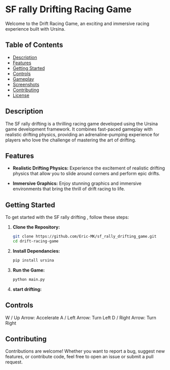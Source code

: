 # SF rally Drifting Racing Game

Welcome to the Drift Racing Game, an exciting and immersive racing experience built with Ursina.

## Table of Contents

- [Description](#description)
- [Features](#features)
- [Getting Started](#getting-started)
- [Controls](#controls)
- [Gameplay](#gameplay)
- [Screenshots](#screenshots)
- [Contributing](#contributing)
- [License](#license)

## Description

The SF rally drifting is a thrilling racing game developed using the Ursina game development framework. It combines fast-paced gameplay with realistic drifting physics, providing an adrenaline-pumping experience for players who love the challenge of mastering the art of drifting.

## Features

- **Realistic Drifting Physics:** Experience the excitement of realistic drifting physics that allow you to slide around corners and perform epic drifts.

- **Immersive Graphics:** Enjoy stunning graphics and immersive environments that bring the thrill of drift racing to life.

## Getting Started

To get started with the SF rally drifting , follow these steps:

1. **Clone the Repository:**
   ```bash
   git clone https://github.com/Eric-MK/sf_rally_drifting_game.git
   cd drift-racing-game
   ```
2. **Install Dependancies:**
   ```bash
   pip install ursina
   ```
3. **Run the Game:**
   ```bash
   python main.py
   ```
4. **start drifting:**

## Controls
W / Up Arrow: Accelerate
A / Left Arrow: Turn Left
D / Right Arrow: Turn Right

## Contributing 
Contributions are welcome! Whether you want to report a bug, suggest new features, or contribute code, feel free to open an issue or submit a pull request.





   


